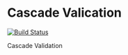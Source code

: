 # Cascade Valication

[![Build Status](https://travis-ci.org/sjohnsonaz/cascade-validation.svg?branch=master)](https://travis-ci.org/sjohnsonaz/cascade-validation)

Cascade Validation
